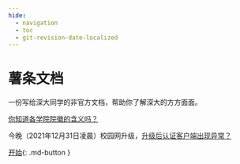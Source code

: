 ```yaml
---
hide:  
  - navigation  
  - toc
  - git-revision-date-localized
---
```


# 薯条文档

一份写给深大同学的非官方文档，帮助你了解深大的方方面面。

[你知道各学院院徽的含义吗？](/guidebook/szu_intro/#_2)

今晚（2021年12月31日凌晨）校园网升级，[升级后认证客户端出现异常？](/guidebook/service/szu_network/#_7)

 [开始](guidebook/forFreshman/){:  .md-button }



